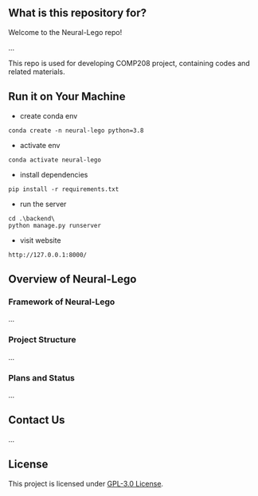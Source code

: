 ## What is this repository for?

Welcome to the Neural-Lego repo!

...

This repo is used for developing COMP208 project, containing codes and related materials.

## Run it on Your Machine

- create conda env

```
conda create -n neural-lego python=3.8
```

- activate env

```
conda activate neural-lego
```

- install dependencies

```
pip install -r requirements.txt
```

- run the server

```
cd .\backend\
python manage.py runserver
```

- visit website

```
http://127.0.0.1:8000/
```

## Overview of Neural-Lego

### Framework of Neural-Lego

...

### Project Structure

...

### Plans and Status

...


## Contact Us

...

## License

This project is licensed under [GPL-3.0 License](https://github.com/pinqian77/neural-canvas/blob/main/LICENSE).
